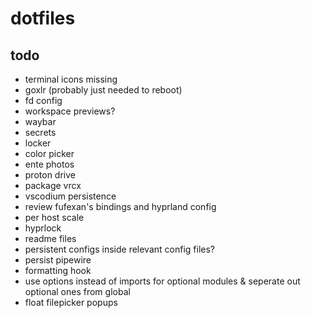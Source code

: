 # dotfiles

## todo
- terminal icons missing
- goxlr (probably just needed to reboot)
- fd config
- workspace previews?
- waybar
- secrets
- locker
- color picker
- ente photos
- proton drive
- package vrcx
- vscodium persistence
- review fufexan's bindings and hyprland config
- per host scale
- hyprlock
- readme files
- persistent configs inside relevant config files?
- persist pipewire
- formatting hook
- use options instead of imports for optional modules & seperate out optional ones from global
- float filepicker popups